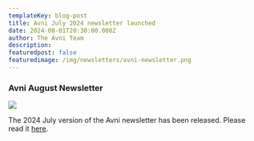 ```yaml
---
templateKey: blog-post
title: Avni July 2024 newsletter launched
date: 2024-08-01T20:30:00.000Z
author: The Avni Team
description:
featuredpost: false
featuredimage: /img/newsletters/avni-newsletter.png
---
```


### Avni August Newsletter

<a href="https://mailchi.mp/60e8fd7554b9/avni-july-newsletter">
<img src="/img/newsletters/avni-newsletter.png">
</a>

<br>

The 2024 July version of the Avni newsletter has been released. Please read it [here](https://mailchi.mp/60e8fd7554b9/avni-july-newsletter). 

<br>
<br>
<br>
